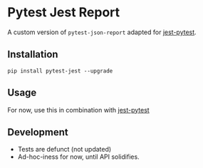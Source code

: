 # Pytest Jest Report

A custom version of `pytest-json-report` adapted for [jest-pytest](https://github.com/jondot/jest-pytest).

## Installation

```
pip install pytest-jest --upgrade
```

## Usage

For now, use this in combination with [jest-pytest](https://github.com/jondot/jest-pytest)

## Development

* Tests are defunct (not updated)
* Ad-hoc-iness for now, until API solidifies.
